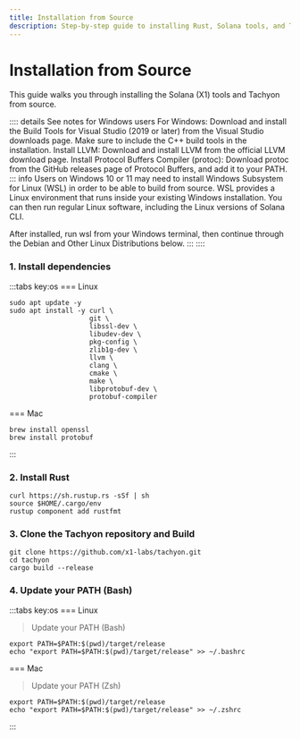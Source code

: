 ```yaml
---
title: Installation from Source
description: Step-by-step guide to installing Rust, Solana tools, and Tachyon v2.0 on your local machine.
---
```


# Installation from Source

This guide walks you through installing the Solana (X1) tools and Tachyon from source.

:::: details See notes for Windows users
For Windows:
Download and install the Build Tools for Visual Studio (2019 or later) from the Visual Studio downloads page. Make sure to include the C++ build tools in the installation.
Install LLVM: Download and install LLVM from the official LLVM download page.
Install Protocol Buffers Compiler (protoc): Download protoc from the GitHub releases page of Protocol Buffers, and add it to your PATH.
::: info
Users on Windows 10 or 11 may need to install Windows Subsystem for Linux (WSL) in order to be able to build from source. WSL provides a Linux environment that runs inside your existing Windows installation. You can then run regular Linux software, including the Linux versions of Solana CLI.

After installed, run wsl from your Windows terminal, then continue through the Debian and Other Linux Distributions below.
:::
::::

### 1. Install dependencies
:::tabs key:os
=== Linux
```shell
sudo apt update -y
sudo apt install -y curl \
                    git \
                    libssl-dev \
                    libudev-dev \
                    pkg-config \
                    zlib1g-dev \
                    llvm \
                    clang \
                    cmake \
                    make \
                    libprotobuf-dev \
                    protobuf-compiler
```

=== Mac
```shell
brew install openssl
brew install protobuf
```
:::


### 2. Install Rust
```shell
curl https://sh.rustup.rs -sSf | sh
source $HOME/.cargo/env
rustup component add rustfmt
```


### 3. Clone the Tachyon repository and Build
```shell
git clone https://github.com/x1-labs/tachyon.git
cd tachyon
cargo build --release
```


### 4. Update your PATH (Bash)
:::tabs key:os
=== Linux
> Update your PATH (Bash)
```shell
export PATH=$PATH:$(pwd)/target/release
echo "export PATH=$PATH:$(pwd)/target/release" >> ~/.bashrc
```

=== Mac
> Update your PATH (Zsh)
```shell
export PATH=$PATH:$(pwd)/target/release
echo "export PATH=$PATH:$(pwd)/target/release" >> ~/.zshrc
```
:::
